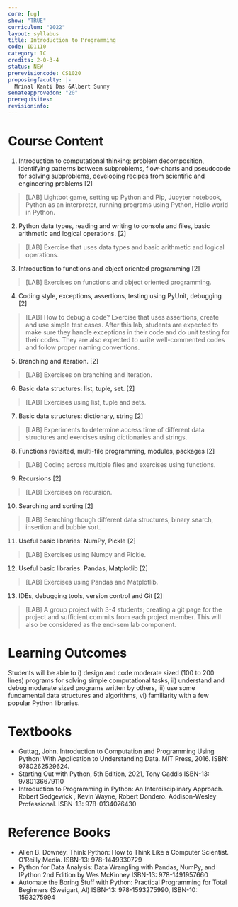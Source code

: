 ```yaml
---
core: [ug]
show: "TRUE"
curriculum: "2022"
layout: syllabus
title: Introduction to Programming
code: ID1110
category: IC
credits: 2-0-3-4
status: NEW
prerevisioncode: CS1020
proposingfaculty: |-
  Mrinal Kanti Das &Albert Sunny
senateapprovedon: "20"
prerequisites:
revisioninfo:
---
```


# Course Content
1. Introduction to computational thinking: problem decomposition, identifying patterns between subproblems, flow-charts and pseudocode for solving subproblems,
developing recipes from scientific and engineering problems [2]
> [LAB] Lightbot game, setting up Python and Pip, Jupyter notebook, Python as an interpreter, running programs using Python, Hello world in Python.

2. Python data types, reading and writing to console and files, basic arithmetic and logical
operations. [2]
> [LAB] Exercise that uses data types and basic arithmetic and logical operations.

3. Introduction to functions and object oriented programming [2]
> [LAB] Exercises on functions and object oriented programming.

4. Coding style, exceptions, assertions, testing using PyUnit, debugging [2]
> [LAB] How to debug a code? Exercise that uses assertions, create and use simple test cases. After this lab, students are expected to make sure they handle exceptions in their code and do unit testing for their codes. They are also expected to write well-commented codes and follow proper naming conventions.

5. Branching and iteration. [2]
> [LAB] Exercises on branching and iteration.

6. Basic data structures: list, tuple, set. [2]
> [LAB] Exercises using list, tuple and sets.

7. Basic data structures: dictionary, string [2]
> [LAB] Experiments to determine access time of different data structures and exercises using dictionaries and strings.

8. Functions revisited, multi-file programming, modules, packages [2]
> [LAB] Coding across multiple files and exercises using functions.

9. Recursions [2]
> [LAB] Exercises on recursion.

10. Searching and sorting [2]
> [LAB] Searching though different data structures, binary search, insertion and bubble sort.

11. Useful basic libraries: NumPy, Pickle [2]
> [LAB] Exercises using Numpy and Pickle.

12. Useful basic libraries: Pandas, Matplotlib [2]
> [LAB] Exercises using Pandas and Matplotlib.

13. IDEs, debugging tools, version control and Git [2]
> [LAB] A group project with 3-4 students; creating a git page for the project and sufficient commits from each project member. This will also be considered as the end-sem lab component.

# Learning Outcomes
Students will be able to 
i) design and code moderate sized (100 to 200 lines) programs for solving simple computational tasks, 
ii) understand and debug moderate sized programs written by others, 
iii) use some fundamental data structures and algorithms, vi) familiarity with a few popular Python libraries.

# Textbooks
* Guttag, John. Introduction to Computation and Programming Using Python: With Application to Understanding Data. MIT Press, 2016. ISBN: 9780262529624.
* Starting Out with Python, 5th Edition, 2021, Tony Gaddis ISBN-13: 9780136679110
* Introduction to Programming in Python: An Interdisciplinary Approach. Robert Sedgewick , Kevin Wayne, Robert Dondero. Addison-Wesley Professional. ISBN-13: 978-0134076430

# Reference Books
* Allen B. Downey. Think Python: How to Think Like a Computer Scientist. O'Reilly Media. ISBN-13: 978-1449330729
* Python for Data Analysis: Data Wrangling with Pandas, NumPy, and IPython 2nd Edition by Wes McKinney ISBN-13: 978-1491957660
* Automate the Boring Stuff with Python: Practical Programming for Total Beginners (Sweigart, Al) ISBN-13: 978-1593275990, ISBN-10: 1593275994


